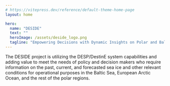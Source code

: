```yaml
---
# https://vitepress.dev/reference/default-theme-home-page
layout: home

hero:
  name: "DESIDE"
  text: ""
  heroImage: /assets/deside_logo.png
  tagline: "Empowering Decisions with Dynamic Insights on Polar and Baltic Sea Ice Conditions"
---
```


The DESIDE project is utilizing the DESP/DestinE system capabilities and adding value to meet the needs of policy and decision makers who require information on the past, current, and forecasted sea ice and other relevant conditions for operational purposes in the Baltic Sea, European Arctic Ocean, and the rest of the polar regions.
